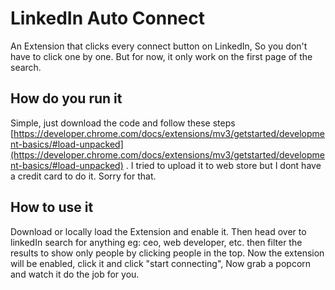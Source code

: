 # LinkedIn Auto Connect

An Extension that clicks every connect button on LinkedIn, So you don't have to click one by one.
But for now, it only work on the first page of the search.
<br>

## How do you run it

Simple, just download the code and follow these steps 
[https://developer.chrome.com/docs/extensions/mv3/getstarted/development-basics/#load-unpacked](https://developer.chrome.com/docs/extensions/mv3/getstarted/development-basics/#load-unpacked) . I tried to upload it to web store but I dont have a credit card to do it. Sorry for that.

## How to use it

Download or locally load the Extension and enable it. Then head over to linkedIn search for anything eg: ceo, web developer, etc. then filter the results to show only people by clicking people in the top. Now the extension will be enabled, click it and click "start connecting", Now grab a popcorn and watch it do the job for you.
